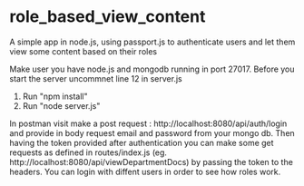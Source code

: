 # role_based_view_content
A simple app in node.js, using passport.js to authenticate users and let them view some content based on their roles

Make user you have node.js and mongodb running in port 27017. Before you start the server uncommnet line 12 in server.js
1. Run "npm install"
2. Run "node server.js"

In postman visit make a post request : http://localhost:8080/api/auth/login and provide in body request email and password from your mongo db.
Then having the token provided after authentication you can make some get requests as defined in routes/index.js (eg. http://localhost:8080/api/viewDepartmentDocs) by passing the token to the headers.
You can login with diffent users in order to see how roles work.
